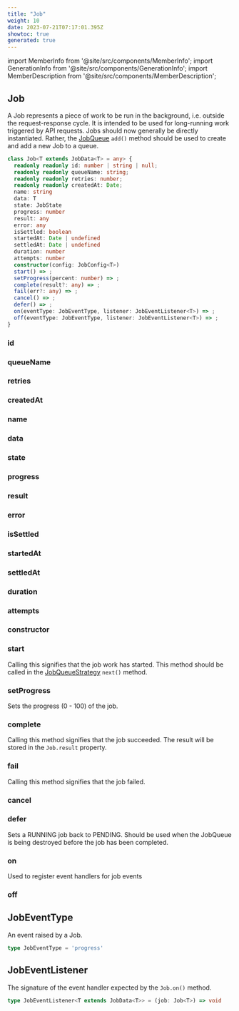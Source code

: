 ```yaml
---
title: "Job"
weight: 10
date: 2023-07-21T07:17:01.395Z
showtoc: true
generated: true
---
```

<!-- This file was generated from the Vendure source. Do not modify. Instead, re-run the "docs:build" script -->
import MemberInfo from '@site/src/components/MemberInfo';
import GenerationInfo from '@site/src/components/GenerationInfo';
import MemberDescription from '@site/src/components/MemberDescription';


## Job

<GenerationInfo sourceFile="packages/core/src/job-queue/job.ts" sourceLine="37" packageName="@vendure/core" />

A Job represents a piece of work to be run in the background, i.e. outside the request-response cycle.
It is intended to be used for long-running work triggered by API requests. Jobs should now generally
be directly instantiated. Rather, the <a href='/docs/reference/typescript-api/job-queue/#jobqueue'>JobQueue</a> `add()` method should be used to create and
add a new Job to a queue.

```ts title="Signature"
class Job<T extends JobData<T> = any> {
  readonly readonly id: number | string | null;
  readonly readonly queueName: string;
  readonly readonly retries: number;
  readonly readonly createdAt: Date;
  name: string
  data: T
  state: JobState
  progress: number
  result: any
  error: any
  isSettled: boolean
  startedAt: Date | undefined
  settledAt: Date | undefined
  duration: number
  attempts: number
  constructor(config: JobConfig<T>)
  start() => ;
  setProgress(percent: number) => ;
  complete(result?: any) => ;
  fail(err?: any) => ;
  cancel() => ;
  defer() => ;
  on(eventType: JobEventType, listener: JobEventListener<T>) => ;
  off(eventType: JobEventType, listener: JobEventListener<T>) => ;
}
```

<div className="members-wrapper">

### id

<MemberInfo kind="property" type="number | string | null"   />


### queueName

<MemberInfo kind="property" type="string"   />


### retries

<MemberInfo kind="property" type="number"   />


### createdAt

<MemberInfo kind="property" type="Date"   />


### name

<MemberInfo kind="property" type="string"   />


### data

<MemberInfo kind="property" type="T"   />


### state

<MemberInfo kind="property" type="<a href='/docs/reference/typescript-api/common/job-state#jobstate'>JobState</a>"   />


### progress

<MemberInfo kind="property" type="number"   />


### result

<MemberInfo kind="property" type="any"   />


### error

<MemberInfo kind="property" type="any"   />


### isSettled

<MemberInfo kind="property" type="boolean"   />


### startedAt

<MemberInfo kind="property" type="Date | undefined"   />


### settledAt

<MemberInfo kind="property" type="Date | undefined"   />


### duration

<MemberInfo kind="property" type="number"   />


### attempts

<MemberInfo kind="property" type="number"   />


### constructor

<MemberInfo kind="method" type="(config: <a href='/docs/reference/typescript-api/job-queue/types#jobconfig'>JobConfig</a>&#60;T&#62;) => Job"   />


### start

<MemberInfo kind="method" type="() => "   />

Calling this signifies that the job work has started. This method should be
called in the <a href='/docs/reference/typescript-api/job-queue/job-queue-strategy#jobqueuestrategy'>JobQueueStrategy</a> `next()` method.
### setProgress

<MemberInfo kind="method" type="(percent: number) => "   />

Sets the progress (0 - 100) of the job.
### complete

<MemberInfo kind="method" type="(result?: any) => "   />

Calling this method signifies that the job succeeded. The result
will be stored in the `Job.result` property.
### fail

<MemberInfo kind="method" type="(err?: any) => "   />

Calling this method signifies that the job failed.
### cancel

<MemberInfo kind="method" type="() => "   />


### defer

<MemberInfo kind="method" type="() => "   />

Sets a RUNNING job back to PENDING. Should be used when the JobQueue is being
destroyed before the job has been completed.
### on

<MemberInfo kind="method" type="(eventType: <a href='/docs/reference/typescript-api/job-queue/job#jobeventtype'>JobEventType</a>, listener: <a href='/docs/reference/typescript-api/job-queue/job#jobeventlistener'>JobEventListener</a>&#60;T&#62;) => "   />

Used to register event handlers for job events
### off

<MemberInfo kind="method" type="(eventType: <a href='/docs/reference/typescript-api/job-queue/job#jobeventtype'>JobEventType</a>, listener: <a href='/docs/reference/typescript-api/job-queue/job#jobeventlistener'>JobEventListener</a>&#60;T&#62;) => "   />




</div>


## JobEventType

<GenerationInfo sourceFile="packages/core/src/job-queue/job.ts" sourceLine="15" packageName="@vendure/core" />

An event raised by a Job.

```ts title="Signature"
type JobEventType = 'progress'
```


## JobEventListener

<GenerationInfo sourceFile="packages/core/src/job-queue/job.ts" sourceLine="24" packageName="@vendure/core" />

The signature of the event handler expected by the `Job.on()` method.

```ts title="Signature"
type JobEventListener<T extends JobData<T>> = (job: Job<T>) => void
```
